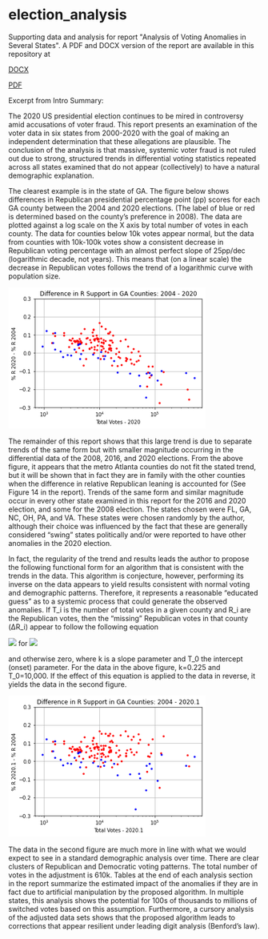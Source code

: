 # election_analysis
Supporting data and analysis for report "Analysis of Voting Anomalies in Several States". A PDF and DOCX version of the report are available in this repository at 

<a href="https://github.com/beckett76/election_analysis/raw/main/Analysis%20of%20Voting%20Anomalies%20in%20Several%20States.docx">DOCX</a>

<a href="https://github.com/beckett76/election_analysis/raw/main/Analysis%20of%20Voting%20Anomalies%20in%20Several%20States.pdf">PDF</a>

Excerpt from Intro Summary:

The 2020 US presidential election continues to be mired in controversy amid accusations of voter fraud. 
This report presents an examination of the voter data in six states from 2000-2020 with the goal of making an independent determination that these allegations are plausible. 
The conclusion of the analysis is that massive, systemic voter fraud is not ruled out due to strong, structured trends in differential voting statistics repeated 
across all states examined that do not appear (collectively) to have a natural demographic explanation. 

The clearest example is in the state of GA. The figure below shows differences in Republican presidential percentage point (pp) scores for each GA county between the 2004 and 2020 elections. 
(The label of blue or red is determined based on the county’s preference in 2008). 
The data are plotted against a log scale on the X axis by total number of votes in each county. The data for counties below 10k votes appear normal, 
but the data from counties with 10k-100k votes show a consistent decrease in Republican voting percentage with an almost perfect slope of 25pp/dec (logarithmic decade, not years). 
This means that (on a linear scale) the decrease in Republican votes follows the trend of a logarithmic curve with population size.

![Image_GA_2004_2020](https://github.com/beckett76/election_analysis/raw/main/GA_diff_2004_2020.png)

The remainder of this report shows that this large trend is due to separate trends of the same form but with smaller magnitude occurring in the differential data of the 2008, 2016, and 2020 elections. 
From the above figure, it appears that the metro Atlanta counties do not fit the stated trend, but it will be shown that in fact they are in family with the other counties when the difference in relative Republican leaning is accounted for (See Figure 14 in the report). 
Trends of the same form and similar magnitude occur in every other state examined in this report for the 2016 and 2020 election, and some for the 2008 election. The states chosen were FL, GA, NC, OH, PA, and VA. 
These states were chosen randomly by the author, although their choice was influenced by the fact that these are generally considered “swing” states politically and/or were reported to have other anomalies in the 2020 election.

In fact, the regularity of the trend and results leads the author to propose the following functional form for an algorithm that is consistent with the trends in the data. 
This algorithm is conjecture, however, performing its inverse on the data appears to yield results consistent with normal voting and demographic patterns. 
Therefore, it represents a reasonable “educated guess” as to a systemic process that could generate the observed anomalies.
If T_i is the number of total votes in a given county and R_i are the Republican votes, then the “missing” Republican votes in that county (ΔR_i) appear to follow the following equation

<img src="https://render.githubusercontent.com/render/math?math=\Delta{R_i} =  k \log_{10} (\frac{T_i}{T_0})"> for
<img src="https://render.githubusercontent.com/render/math?math=T_i>T_0">

and otherwise zero, where k is a slope parameter and T_0 the intercept (onset) parameter. 
For the data in the above figure, k=0.225 and T_0=10,000. 
If the effect of this equation is applied to the data in reverse, it yields the data in the second figure.

![Image_GA_fix_2004_2020](https://github.com/beckett76/election_analysis/raw/main/GA_diff_adj_2004_2020.png)

The data in the second figure are much more in line with what we would expect to see in a standard demographic analysis over time. 
There are clear clusters of Republican and Democratic voting patterns. The total number of votes in the adjustment is 610k.
Tables at the end of each analysis section in the report summarize the estimated impact of the anomalies if they are in fact due to artificial manipulation by the proposed algorithm. 
In multiple states, this analysis shows the potential for 100s of thousands to millions of switched votes based on this assumption.
Furthermore, a cursory analysis of the adjusted data sets shows that the proposed algorithm leads to corrections that appear resilient under leading digit analysis (Benford’s law).
